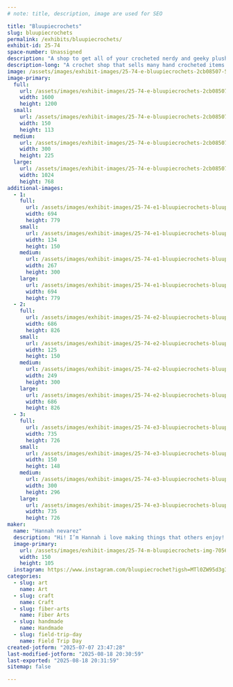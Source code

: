 ```yaml
---
# note: title, description, image are used for SEO

title: "Bluupiecrochets"
slug: bluupiecrochets
permalink: /exhibits/bluupiecrochets/
exhibit-id: 25-74
space-number: Unassigned
description: "A shop to get all of your crocheted nerdy and geeky plushies!"
description-long: "A crochet shop that sells many hand crocheted items that range from pokemon to Mario to stardew valley"
image: /assets/images/exhibit-images/25-74-e-bluupiecrochets-2cb08507-5215-45f2-862e-5cd4d7196c4e-2118-300x225.jpeg
image-primary: 
  full:
    url: /assets/images/exhibit-images/25-74-e-bluupiecrochets-2cb08507-5215-45f2-862e-5cd4d7196c4e-2118-full.jpeg
    width: 1600
    height: 1200
  small:
    url: /assets/images/exhibit-images/25-74-e-bluupiecrochets-2cb08507-5215-45f2-862e-5cd4d7196c4e-2118-150x113.jpeg
    width: 150
    height: 113
  medium:
    url: /assets/images/exhibit-images/25-74-e-bluupiecrochets-2cb08507-5215-45f2-862e-5cd4d7196c4e-2118-300x225.jpeg
    width: 300
    height: 225
  large:
    url: /assets/images/exhibit-images/25-74-e-bluupiecrochets-2cb08507-5215-45f2-862e-5cd4d7196c4e-2118-1024x768.jpeg
    width: 1024
    height: 768
additional-images: 
  - 1:
    full:
      url: /assets/images/exhibit-images/25-74-e1-bluupiecrochets-bluupie-dino-full.png
      width: 694
      height: 779
    small:
      url: /assets/images/exhibit-images/25-74-e1-bluupiecrochets-bluupie-dino-134x150.png
      width: 134
      height: 150
    medium:
      url: /assets/images/exhibit-images/25-74-e1-bluupiecrochets-bluupie-dino-267x300.png
      width: 267
      height: 300
    large:
      url: /assets/images/exhibit-images/25-74-e1-bluupiecrochets-bluupie-dino-694x779.png
      width: 694
      height: 779
  - 2:
    full:
      url: /assets/images/exhibit-images/25-74-e2-bluupiecrochets-bluupie-snow-full.png
      width: 686
      height: 826
    small:
      url: /assets/images/exhibit-images/25-74-e2-bluupiecrochets-bluupie-snow-125x150.png
      width: 125
      height: 150
    medium:
      url: /assets/images/exhibit-images/25-74-e2-bluupiecrochets-bluupie-snow-249x300.png
      width: 249
      height: 300
    large:
      url: /assets/images/exhibit-images/25-74-e2-bluupiecrochets-bluupie-snow-686x826.png
      width: 686
      height: 826
  - 3:
    full:
      url: /assets/images/exhibit-images/25-74-e3-bluupiecrochets-bluupie-kirby-full.png
      width: 735
      height: 726
    small:
      url: /assets/images/exhibit-images/25-74-e3-bluupiecrochets-bluupie-kirby-150x148.png
      width: 150
      height: 148
    medium:
      url: /assets/images/exhibit-images/25-74-e3-bluupiecrochets-bluupie-kirby-300x296.png
      width: 300
      height: 296
    large:
      url: /assets/images/exhibit-images/25-74-e3-bluupiecrochets-bluupie-kirby-735x726.png
      width: 735
      height: 726
maker: 
  name: "Hannah nevarez"
  description: "Hi! I’m Hannah i love making things that others enjoy! I like seeing how seeing their favorite character made plush makes them light up! I love expressing myself through yarn and spreading joy through this art medium!"
  image-primary:
    url: /assets/images/exhibit-images/25-74-m-bluupiecrochets-img-7056-150x105.jpeg
    width: 150
    height: 105
  instagram: https://www.instagram.com/bluupiecrochet?igsh=MTl0ZW95d3g3dGttOQ%3D%3D&utm_source=qr
categories: 
  - slug: art
    name: Art
  - slug: craft
    name: Craft
  - slug: fiber-arts
    name: Fiber Arts
  - slug: handmade
    name: Handmade
  - slug: field-trip-day
    name: Field Trip Day
created-jotform: "2025-07-07 23:47:28"
last-modified-jotform: "2025-08-18 20:30:59"
last-exported: "2025-08-18 20:31:59"
sitemap: false

---
```

